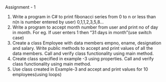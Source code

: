 
Assignment - 1

1)	Write a program in C# to print fibonacci series from 0 to n or less than n(n is number entered by user) 0,1,1,2,3,5,8…
2)	Write a program to accept month number from user and print no of day in month. For eg. If user enters 1 then “31 days in month”(use switch case)
3)	Create a class Employee with data members empno, ename, designation and salary. Write public methods to accept and print values of all the data members. Call and verify class functionality using main method.
4)	Create class specified in example -3 using properties. Call and verify class functionality using main method.
5)	Use class created in Example-3 and accept and print values for 10 employees(using loops)
